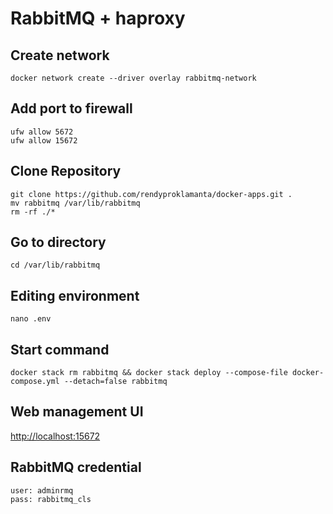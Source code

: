 # RabbitMQ + haproxy

## Create network

```shell
docker network create --driver overlay rabbitmq-network
```

## Add port to firewall

```shell
ufw allow 5672
ufw allow 15672
```

## Clone Repository

```shell
git clone https://github.com/rendyproklamanta/docker-apps.git .
mv rabbitmq /var/lib/rabbitmq
rm -rf ./*
```

## Go to directory

```shell
cd /var/lib/rabbitmq
```

## Editing environment

```shell
nano .env
```

## Start command

```shell
docker stack rm rabbitmq && docker stack deploy --compose-file docker-compose.yml --detach=false rabbitmq
```

## Web management  UI

<http://localhost:15672>

## RabbitMQ credential

```shell
user: adminrmq
pass: rabbitmq_cls
```

